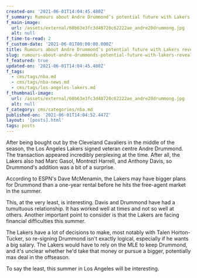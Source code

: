 ```yaml
---
created-on: '2021-06-01T14:04:45.480Z'
f_summary: Rumours about Andre Drummond’s potential future with Lakers revealed
f_main-image:
  url: /assets/external/60b63e3fc3d48720c62222ae_andre20drummong.jpg
  alt: null
f_time-to-read: 2
f_custom-date: '2021-06-01T00:00:00.000Z'
title: Rumours about Andre Drummond’s potential future with Lakers revealed
slug: rumours-about-andre-drummonds-potential-future-with-lakers-revealed
f_featured: true
updated-on: '2021-06-01T14:04:45.480Z'
f_tags:
  - cms/tags/nba.md
  - cms/tags/nba-news.md
  - cms/tags/los-angeles-lakers.md
f_thumbnail-image:
  url: /assets/external/60b63e3fc3d48720c62222ae_andre20drummong.jpg
  alt: null
f_category: cms/categories/nba.md
published-on: '2021-06-01T14:04:52.447Z'
layout: '[posts].html'
tags: posts
---
```


After being bought out by the Cleveland Cavaliers in the middle of the season, the Los Angeles Lakers signed veteran centre Andre Drummond. The transaction appeared incredibly perplexing at the time. After all, the Lakers also had Marc Gasol, Montrezl Harrell, and Anthony Davis, so Drummond's addition was a bit of a surprise.

According to ESPN's Dave McMenamin, the Lakers may have bigger plans for Drummond than a one-year rental before he hits the free-agent market in the summer.

This, at the very least, is interesting. Davis and Drummond have had a tumultuous relationship. It has worked well at times and not so well at others. Another important point to consider is that the Lakers are facing financial difficulties this summer.

The Lakers have a lot of decisions to make, most notably with Talen Horton-Tucker, so re-signing Drummond isn't exactly logical, especially if he wants a big salary. The Lakers would have to rely on the MLE to keep Drummond, and it's unclear whether he'd take that money or pursue a bigger, potentially max deal in the offseason.

To say the least, this summer in Los Angeles will be interesting.

‍
